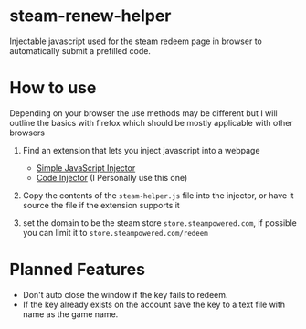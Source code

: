 # steam-renew-helper
Injectable javascript used for the steam redeem page in browser to automatically submit a prefilled code.

# How to use
Depending on your browser the use methods may be different but I will outline the basics with firefox which should be mostly applicable with other browsers

1. Find an extension that lets you inject javascript into a webpage
    - [Simple JavaScript Injector](https://addons.mozilla.org/en-GB/firefox/addon/simple-javascript-injector/?utm_source=addons.mozilla.org&utm_medium=referral&utm_content=search)
    - [Code Injector](https://addons.mozilla.org/en-US/firefox/addon/codeinjector/?utm_content=addons-manager-reviews-link&utm_medium=firefox-browser&utm_source=firefox-browser) (I Personally use this one)

2. Copy the contents of the `steam-helper.js` file into the injector, or have it source the file if the extension supports it

3. set the domain to be the steam store `store.steampowered.com`, if possible you can limit it to `store.steampowered.com/redeem`

# Planned Features
- Don't auto close the window if the key fails to redeem.
- If the key already exists on the account save the key to a text file with name as the game name.